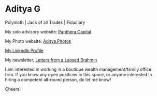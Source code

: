 # Aditya G

Polymath | Jack of all Trades | Fiduciary

My solo advisory website: [Panthera Capital](https://www.pantheracapital.in)

My Photo website: [Aditya.Photos](https://adityag.netlify.app)

[My LinkedIn Profile](https://www.linkedin.com/in/aditya-g-946700b9/)

My newsletter, [Letters from a Lapsed Brahmin](https://buttondown.email/adityag)


I am interested in working in a boutique wealth management/family office firm. If you know any open positions in this space, or anyone interested in hiring a competent all-round person, do let me know!

Cheers!
